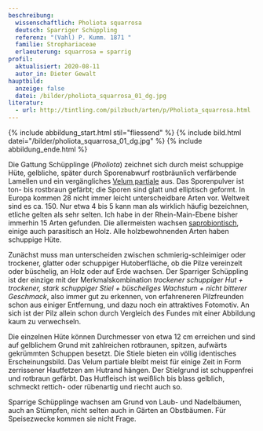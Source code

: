```yaml
---
beschreibung:
  wissenschaftlich: Pholiota squarrosa
  deutsch: Sparriger Schüppling
  referenz: "(Vahl) P. Kumm. 1871 "
  familie: Strophariaceae
  erlaeuterung: squarrosa = sparrig
profil:
  aktualisiert: 2020-08-11
  autor_in: Dieter Gewalt
hauptbild:
  anzeige: false
  datei: /bilder/pholiota_squarrosa_01_dg.jpg
literatur:
  - url: http://tintling.com/pilzbuch/arten/p/Pholiota_squarrosa.html
---
```

{% include abbildung_start.html stil="fliessend" %}
{% include bild.html datei="/bilder/pholiota_squarrosa_01_dg.jpg" %}
{% include abbildung_ende.html %}

Die Gattung Schüpplinge (*Pholiota*) zeichnet sich durch meist schuppige Hüte, gelbliche, später durch Sporenabwurf rostbräunlich verfärbende Lamellen und ein vergängliches [Velum partiale](<Velum partiale "Glossar">) aus. Das Sporenpulver ist ton- bis rostbraun gefärbt; die Sporen sind glatt und elliptisch geformt. In Europa kommen 28 nicht immer leicht unterscheidbare Arten vor. Weltweit sind es ca. 150. Nur etwa 4 bis 5 kann man als wirklich häufig bezeichnen, etliche gelten als sehr selten. Ich habe in der Rhein-Main-Ebene bisher immerhin 15 Arten gefunden. Die allermeisten wachsen [saprobiontisch](saprobiontisch "Glossar"), einige auch parasitisch an Holz. Alle holzbewohnenden Arten haben schuppige Hüte.

Zunächst muss man unterscheiden zwischen schmierig-schleimiger oder trockener, glatter oder schuppiger Hutoberfläche, ob die Pilze vereinzelt oder büschelig, an Holz oder auf Erde wachsen. Der Sparriger Schüppling ist der einzige mit der Merkmalskombination *trockener schuppiger Hut + trockener, stark schuppiger Stiel + büscheliges Wachstum + nicht bitterer Geschmack*, also immer gut zu erkennen, von erfahreneren Pilzfreunden schon aus einiger Entfernung, und dazu noch ein attraktives Fotomotiv. An sich ist der Pilz allein schon durch Vergleich des Fundes mit einer Abbildung kaum zu verwechseln.

Die einzelnen Hüte können Durchmesser von etwa 12 cm erreichen und sind auf gelblichem Grund mit zahlreichen rotbraunen, spitzen, aufwärts gekrümmten Schuppen besetzt. Die Stiele bieten ein völlig identisches Erscheinungsbild. Das Velum partiale bleibt meist für einige Zeit in Form zerrissener Hautfetzen am Hutrand hängen. Der Stielgrund ist schuppenfrei und rotbraun gefärbt. Das Hutfleisch ist weißlich bis blass gelblich, schmeckt rettich- oder rübenartig und riecht auch so.

Sparrige Schüpplinge wachsen am Grund von Laub- und Nadelbäumen, auch an Stümpfen, nicht selten auch in Gärten an Obstbäumen. Für Speisezwecke kommen sie nicht Frage.